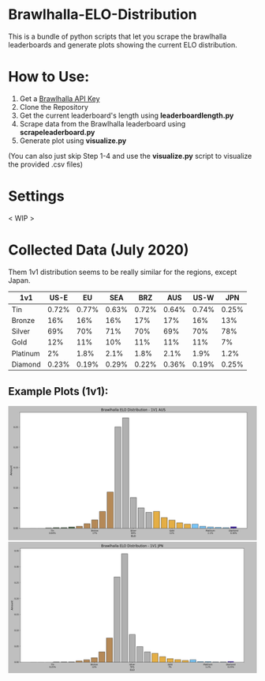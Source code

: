 # Brawlhalla-ELO-Distribution
This is a bundle of python scripts that let you scrape the brawlhalla leaderboards and generate plots showing the current ELO distribution.

# How to Use:
1. Get a [Brawlhalla API Key](https://dev.brawlhalla.com/)
2. Clone the Repository
3. Get the current leaderboard's length using **leaderboardlength.py**
4. Scrape data from the Brawlhalla leaderboard using **scrapeleaderboard.py**
5. Generate plot using **visualize.py**

(You can also just skip Step 1-4 and use the **visualize.py** script to visualize the provided .csv files)

# Settings
< WIP >

# Collected Data (July 2020)
Them 1v1 distribution seems to be really similar for the regions, except Japan.

| 1v1      | US-E  | EU    | SEA   | BRZ   | AUS   | US-W  | JPN   |
|----------|-------|-------|-------|-------|-------|-------|-------|
| Tin      | 0.72% | 0.77% | 0.63% | 0.72% | 0.64% | 0.74% | 0.25% |
| Bronze   | 16%   | 16%   | 16%   | 17%   | 17%   | 16%   | 13%   |
| Silver   | 69%   | 70%   | 71%   | 70%   | 69%   | 70%   | 78%   |
| Gold     | 12%   | 11%   | 10%   | 11%   | 11%   | 11%   | 7%    |
| Platinum | 2%    | 1.8%  | 2.1%  | 1.8%  | 2.1%  | 1.9%  | 1.2%  |
| Diamond  | 0.23% | 0.19% | 0.29% | 0.22% | 0.36% | 0.19% | 0.25% |

## Example Plots (1v1):
![AUS 1v1](example_plots/1v1_aus.png)
![JPN 1v1](example_plots/1v1_jpn.png)
